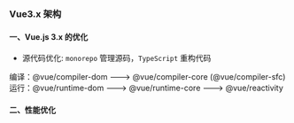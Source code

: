 ### Vue3.x 架构

#### 一、Vue.js 3.x 的优化

- 源代码优化: `monorepo` 管理源码，`TypeScript` 重构代码

编译：@vue/compiler-dom ---> @vue/compiler-core (@vue/compiler-sfc)
运行：@vue/runtime-dom ---> @vue/runtime-core ---> @vue/reactivity

#### 二、性能优化
